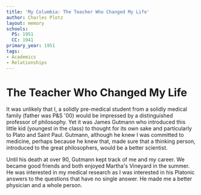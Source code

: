 ```yaml
---
title: 'My Columbia: The Teacher Who Changed My Life'
author: Charles Plotz
layout: memory
schools:
  PS: 1951
  CC: 1941
primary_year: 1951
tags:
- Academics
- Relationships
---
```

# The Teacher Who Changed My Life

It was unlikely that I, a solidly pre-medical student from a solidly medical family (father was P&S '00) would be impressed by a distinguished professor of philosophy.  Yet it was James Gutmann who introduced this little kid (youngest in the class) to thought for its own sake and particularly to Plato and Saint Paul.  Gutmann, although he knew I was committed to medicine, perhaps because he knew that, made sure that a thinking person, introduced to the great philosophers, would be a better scientist.

Until his death at over 90, Gutmann kept track of me and my career.  We became good friends and both enjoyed Martha's Vineyard in the summer.  He was interested in my medical research as I was interested in his Platonic answers to the questions that have no single answer.  He made me a better physician and a whole person.
